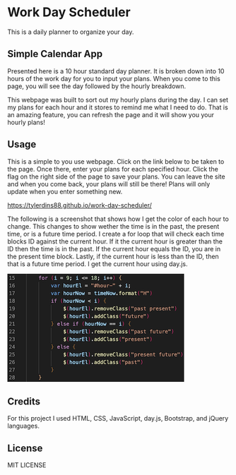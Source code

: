 # Work Day Scheduler

This is a daily planner to organize your day.

## Simple Calendar App

Presented here is a 10 hour standard day planner. It is broken down into 10 hours of the work day for you to input your plans. When you come to this page, you will see the day followed by the hourly breakdown.

This webpage was built to sort out my hourly plans during the day. I can set my plans for each hour and it stores to remind me what I need to do. That is an amazing feature, you can refresh the page and it will show you your hourly plans!

## Usage

This is a simple to you use webpage. Click on the link below to be taken to the page. Once there, enter your plans for each specified hour. Click the flag on the right side of the page to save your plans. You can leave the site and when you come back, your plans will still be there! Plans will only update when you enter something new.

https://tylerdins88.github.io/work-day-scheduler/

The following is a screenshot that shows how I get the color of each hour to change. This changes to show wether the time is in the past, the present time, or is a future time period. 
I create a for loop that will check each time blocks ID against the current hour. If it the current hour is greater than the ID then the time is in the past. If the current hour equals the ID, you are in the present time block. Lastly, if the current hour is less than the ID, then that is a future time period. I get the current hour using day.js.

![Screenshot](./assets/images/code-apply-class.png)

## Credits

For this project I used HTML, CSS, JavaScript, day.js, Bootstrap, and jQuery languages.

## License

MIT LICENSE